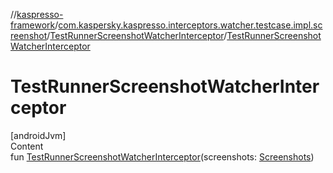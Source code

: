 //[kaspresso-framework](../../index.md)/[com.kaspersky.kaspresso.interceptors.watcher.testcase.impl.screenshot](../index.md)/[TestRunnerScreenshotWatcherInterceptor](index.md)/[TestRunnerScreenshotWatcherInterceptor](-test-runner-screenshot-watcher-interceptor.md)



# TestRunnerScreenshotWatcherInterceptor  
[androidJvm]  
Content  
fun [TestRunnerScreenshotWatcherInterceptor](-test-runner-screenshot-watcher-interceptor.md)(screenshots: [Screenshots](../../com.kaspersky.kaspresso.device.screenshots/-screenshots/index.md))  




